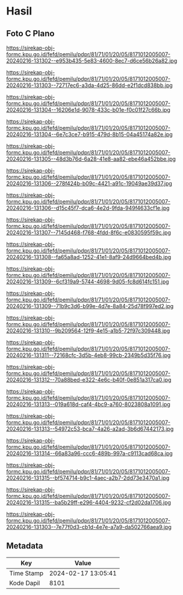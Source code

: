 # Hasil

## Foto C Plano

https://sirekap-obj-formc.kpu.go.id/fefd/pemilu/pdpr/81/71/01/20/05/8171012005007-20240216-131302--e953b435-5e83-4600-8ec7-d6ce56b26a82.jpg

https://sirekap-obj-formc.kpu.go.id/fefd/pemilu/pdpr/81/71/01/20/05/8171012005007-20240216-131303--72717ec6-a3da-4d25-86dd-e2f1dcd838bb.jpg

https://sirekap-obj-formc.kpu.go.id/fefd/pemilu/pdpr/81/71/01/20/05/8171012005007-20240216-131304--16206e1d-9078-433c-b01e-f0c01f27c66b.jpg

https://sirekap-obj-formc.kpu.go.id/fefd/pemilu/pdpr/81/71/01/20/05/8171012005007-20240216-131304--6e7c3ce7-b915-479d-8b15-04a45174a82e.jpg

https://sirekap-obj-formc.kpu.go.id/fefd/pemilu/pdpr/81/71/01/20/05/8171012005007-20240216-131305--48d3b76d-6a28-41e8-aa82-ebe46a452bbe.jpg

https://sirekap-obj-formc.kpu.go.id/fefd/pemilu/pdpr/81/71/01/20/05/8171012005007-20240216-131306--278f424b-b09c-4421-a91c-19049ae39d37.jpg

https://sirekap-obj-formc.kpu.go.id/fefd/pemilu/pdpr/81/71/01/20/05/8171012005007-20240216-131306--d15c45f7-dca6-4e2d-9fda-949f4633cf1e.jpg

https://sirekap-obj-formc.kpu.go.id/fefd/pemilu/pdpr/81/71/01/20/05/8171012005007-20240216-131307--7145d468-f768-4fdd-8f6c-e0830595f59c.jpg

https://sirekap-obj-formc.kpu.go.id/fefd/pemilu/pdpr/81/71/01/20/05/8171012005007-20240216-131308--fa65a8ad-1252-41e1-8af9-24d9664bed4b.jpg

https://sirekap-obj-formc.kpu.go.id/fefd/pemilu/pdpr/81/71/01/20/05/8171012005007-20240216-131309--6cf319a9-5744-4698-9d05-fc8d614fc151.jpg

https://sirekap-obj-formc.kpu.go.id/fefd/pemilu/pdpr/81/71/01/20/05/8171012005007-20240216-131309--71b9c3d6-b99e-4d7e-8a84-25d78f997ed2.jpg

https://sirekap-obj-formc.kpu.go.id/fefd/pemilu/pdpr/81/71/01/20/05/8171012005007-20240216-131310--9b209564-12f9-4e15-a1b5-72f97c309448.jpg

https://sirekap-obj-formc.kpu.go.id/fefd/pemilu/pdpr/81/71/01/20/05/8171012005007-20240216-131311--72168cfc-3d5b-4eb8-99cb-2349b5d35f76.jpg

https://sirekap-obj-formc.kpu.go.id/fefd/pemilu/pdpr/81/71/01/20/05/8171012005007-20240216-131312--70a88bed-e322-4e6c-b40f-0e851a317ca0.jpg

https://sirekap-obj-formc.kpu.go.id/fefd/pemilu/pdpr/81/71/01/20/05/8171012005007-20240216-131313--019a618d-caf4-4bc9-a760-8023808a1091.jpg

https://sirekap-obj-formc.kpu.go.id/fefd/pemilu/pdpr/81/71/01/20/05/8171012005007-20240216-131313--54972c53-bca7-4a26-a2ad-3b6d67442173.jpg

https://sirekap-obj-formc.kpu.go.id/fefd/pemilu/pdpr/81/71/01/20/05/8171012005007-20240216-131314--66a83a96-ccc6-489b-997a-c9113cad68ca.jpg

https://sirekap-obj-formc.kpu.go.id/fefd/pemilu/pdpr/81/71/01/20/05/8171012005007-20240216-131315--bf574714-b9c1-4aec-a2b7-2dd73e3470a1.jpg

https://sirekap-obj-formc.kpu.go.id/fefd/pemilu/pdpr/81/71/01/20/05/8171012005007-20240216-131315--ba5b29ff-e296-4404-9232-cf2d02da1706.jpg

https://sirekap-obj-formc.kpu.go.id/fefd/pemilu/pdpr/81/71/01/20/05/8171012005007-20240216-131303--7e77f0d3-cb1d-4e7e-a7a9-da502766aea9.jpg


## Metadata

| Key        | Value               |
| ---------- | ------------------- |
| Time Stamp | 2024-02-17 13:05:41 |
| Kode Dapil | 8101                |



